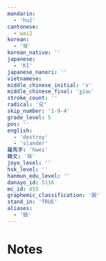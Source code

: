 ```yaml
---
mandarin:
  - 'huǐ'
cantonese:
  - wai2
korean:
  - '훼'
korean_native: ''
japanese:
  - 'KI'
japanese_nanori: ''
vietnamese:
middle_chinese_initial: 'x'
middle_chinese_final: 'ɣiuᴇ'
stroke_count: ''
radical: '殳'
skip_number: '1-9-4'
grade_level: 5
pos: ''
english:
  - 'destroy'
  - 'slander'
羅馬字: 'hwei'
韓文: '훼'
joyo_level: ''
hsk_level: ''
hanmun_edu_level: ''
danayo_id: 5116
mc_id: 855
graphemic_classification: '毇'
stand_in: 'TRUE'
aliases:
  - '毁'
---
```


# Notes
